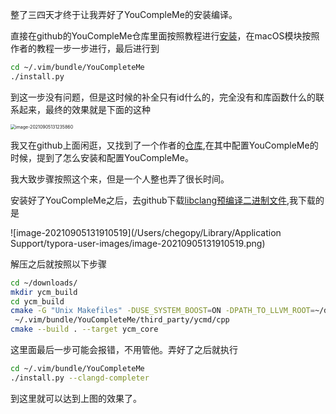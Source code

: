 整了三四天才终于让我弄好了YouCompleMe的安装编译。

直接在github的YouCompleMe仓库里面按照教程进行[安装](https://github.com/ycm-core/YouCompleteMe)，在macOS模块按照作者的教程一步一步进行，最后进行到

```bash
cd ~/.vim/bundle/YouCompleteMe
./install.py
```

到这一步没有问题，但是这时候的补全只有id什么的，完全没有和库函数什么的联系起来，最终的效果就是下面的这种

<img src="/Users/chegopy/Library/Application Support/typora-user-images/image-20210905131235860.png" alt="image-20210905131235860" style="zoom:50%;" />

我又在github上面闲逛，又找到了一个作者的[仓库](https://github.com/yangyangwithgnu/use_vim_as_ide),在其中配置YouCompleMe的时候，提到了怎么安装和配置YouCompleMe。

我大致步骤按照这个来，但是一个人整也弄了很长时间。

安装好了YouCompleMe之后，去github下载[libclang预编译二进制文件](https://github.com/llvm/llvm-project/releases/tag/llvmorg-12.0.0),我下载的是

![image-20210905131910519](/Users/chegopy/Library/Application Support/typora-user-images/image-20210905131910519.png)

解压之后就按照以下步骤

```bash
cd ~/downloads/ 
mkdir ycm_build 
cd ycm_build 
cmake -G "Unix Makefiles" -DUSE_SYSTEM_BOOST=ON -DPATH_TO_LLVM_ROOT=~/downloads/clang+llvm/ .\
 ~/.vim/bundle/YouCompleteMe/third_party/ycmd/cpp
cmake --build . --target ycm_core
```

这里面最后一步可能会报错，不用管他。弄好了之后就执行

```bash
cd ~/.vim/bundle/YouCompleteMe
./install.py --clangd-completer
```

到这里就可以达到上图的效果了。